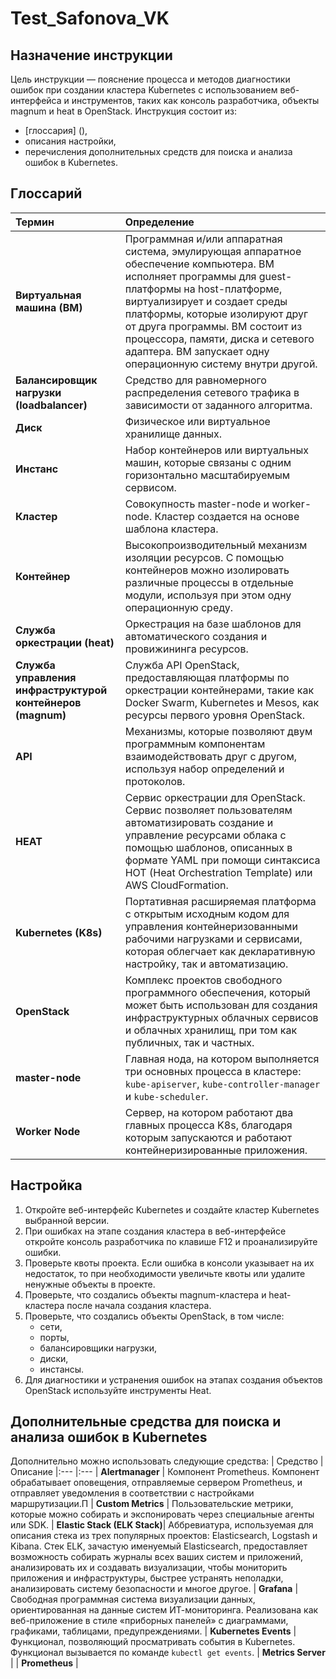 # Test_Safonova_VK
## Назначение инструкции
Цель инструкции — пояснение процесса и методов диагностики ошибок при создании кластера Kubernetes с использованием веб-интерфейса и инструментов, таких как консоль разработчика, объекты magnum и heat в OpenStack. Инструкция состоит из:
* [глоссария] (),
* описания настройки,
* перечисления дополнительных средств для поиска и анализа ошибок в Kubernetes.

## Глоссарий
|  Термин 	| Определение 	| 
|:---	|:--- |
|**Виртуальная машина (ВМ)**| Программная и/или аппаратная система, эмулирующая аппаратное обеспечение компьютера. ВМ исполняет программы для guest-платформы на host-платформе, виртуализирует и создает среды платформы, которые изолируют друг от друга программы. ВМ состоит из процессора, памяти, диска и сетевого адаптера. ВМ запускает одну операционную систему внутри другой. |
| **Балансировщик нагрузки (loadbalancer)** | Средство для равномерного распределения сетевого трафика в зависимости от заданного алгоритма. |
| **Диск** | Физическое или виртуальное хранилище данных. |
| **Инстанс** | Набор контейнеров или виртуальных машин, которые связаны с одним горизонтально масштабируемым сервисом.
| **Кластер** | Совокупность master-node и worker-node. Кластер создается на основе шаблона кластера. |
| **Контейнер** | Высокопроизводительный механизм изоляции ресурсов. С помощью контейнеров можно изолировать различные процессы в отдельные модули, используя при этом одну операционную среду. |
| **Служба оркестрации (heat)** | Оркестрация на базе шаблонов для автоматического создания и провижининга ресурсов. |
| **Служба управления инфраструктурой контейнеров (magnum)** | Служба API OpenStack, предоставляющая платформы по оркестрации контейнерами, такие как Docker Swarm, Kubernetes и Mesos, как ресурсы первого уровня OpenStack. | 
| **API** | Механизмы, которые позволяют двум программным компонентам взаимодействовать друг с другом, используя набор определений и протоколов. |
| **HEAT** | Сервис оркестрации для OpenStack. Сервис позволяет пользователям автоматизировать создание и управление ресурсами облака с помощью шаблонов, описанных в формате YAML при помощи синтаксиса HOT (Heat Orchestration Template) или AWS CloudFormation. |
| **Kubernetes (K8s)** |  Портативная расширяемая платформа с открытым исходным кодом для управления контейнеризованными рабочими нагрузками и сервисами, которая облегчает как декларативную настройку, так и автоматизацию. |
| **OpenStack** | Комплекс проектов свободного программного обеспечения, который может быть использован для создания инфраструктурных облачных сервисов и облачных хранилищ, при том как публичных, так и частных. |
| **master-node** | Главная нода, на котором выполняется три основных процесса в кластере: `kube-apiserver`, `kube-controller-manager` и `kube-scheduler`.
| **Worker Node** | Сервер, на котором работают два главных процесса K8s, благодаря которым запускаются и работают контейнеризированные приложения. |
## Настройка
1. Откройте веб-интерфейс Kubernetes и создайте кластер Kubernetes выбранной версии.
2. При ошибках на этапе создания кластера в веб-интерфейсе откройте консоль разработчика по клавише F12 и проанализируйте ошибки.
3. Проверьте квоты проекта. Если ошибка в консоли указывает на их недостаток, то при необходимости увеличьте квоты или удалите ненужные объекты в проекте.
4. Проверьте, что создались объекты magnum-кластера и heat-кластера после начала создания кластера.
5. Проверьте, что создались объекты OpenStack, в том числе:
   * сети,
   * порты,
   * балансировщики нагрузки,
   * диски,
   * инстансы.
8. Для диагностики и устранения ошибок на этапах создания объектов OpenStack используйте инструменты Heat.

## Дополнительные средства для поиска и анализа ошибок в Kubernetes
Дополнительно можно использовать следующие средства:
| Средство | Описание
|:---	|:--- 
| **Alertmanager** |  Компонент Prometheus. Компонент обрабатывает оповещения, отправляемые сервером Prometheus, и отправляет уведомления в соответствии с настройками маршрутизации.П
| **Custom Metrics** |  Пользовательские метрики, которые можно собирать и экспонировать через специальные агенты или SDK.
| **Elastic Stack (ELK Stack)**|  Аббревиатура, используемая для описания стека из трех популярных проектов: Elasticsearch, Logstash и Kibana. Стек ELK, зачастую именуемый Elasticsearch, предоставляет возможность собирать журналы всех ваших систем и приложений, анализировать их и создавать визуализации, чтобы мониторить приложения и инфраструктуры, быстрее устранять неполадки, анализировать систему безопасности и многое другое.
| **Grafana** |  Свободная программная система визуализации данных, ориентированная на данные систем ИТ-мониторинга. Реализована как веб-приложение в стиле «приборных панелей» с диаграммами, графиками, таблицами, предупреждениями.
| **Kubernetes Events** |   Функционал, позволяющий просматривать события в Kubernetes. Функционал вызывается по команде `kubectl get events`.
| **Metrics Server**    |
| **Prometheus**        |   
